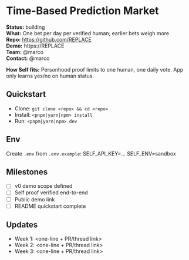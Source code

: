 # Time-Based Prediction Market

**Status:** building  
**What:** One bet per day per verified human; earlier bets weigh more  
**Repo:** https://github.com/REPLACE  
**Demo:** https://REPLACE  
**Team:** @marco  
**Contact:** @marco

**How Self fits:** Personhood proof limits to one human, one daily vote. App only learns yes/no on human status.

## Quickstart

- Clone: `git clone <repo> && cd <repo>`
- Install: `<pnpm|yarn|npm> install`
- Run: `<pnpm|yarn|npm> dev`

## Env

Create `.env` from `.env.example`:
SELF_API_KEY=...
SELF_ENV=sandbox

## Milestones

- [ ] v0 demo scope defined
- [ ] Self proof verified end-to-end
- [ ] Public demo link
- [ ] README quickstart complete

## Updates

- Week 1: <one-line + PR/thread link>
- Week 2: <one-line + PR/thread link>
- Week 3: <one-line + PR/thread link>
